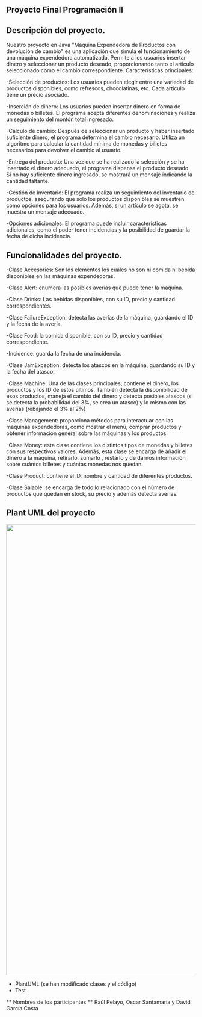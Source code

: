 ## Proyecto Final Programación II

## Descripción del proyecto.

Nuestro proyecto en Java "Máquina Expendedora de Productos con devolución de cambio" es una aplicación que simula el funcionamiento de una máquina expendedora automatizada. Permite a los usuarios insertar dinero y seleccionar un producto deseado, proporcionando tanto el artículo seleccionado como el cambio correspondiente.
Características principales:

-Selección de productos: Los usuarios pueden elegir entre una variedad de productos disponibles, como refrescos, chocolatinas, etc. Cada artículo tiene un precio asociado.

-Inserción de dinero: Los usuarios pueden insertar dinero en forma de monedas o billetes. El programa acepta diferentes denominaciones y realiza un seguimiento del montón total ingresado.

-Cálculo de cambio: Después de seleccionar un producto y haber insertado suficiente dinero, el programa determina el cambio necesario. Utiliza un algoritmo para calcular la cantidad mínima de monedas y billetes necesarios para devolver el cambio al usuario.

-Entrega del producto: Una vez que se ha realizado la selección y se ha insertado el dinero adecuado, el programa dispensa el producto deseado. Si no hay suficiente dinero ingresado, se mostrará un mensaje indicando la cantidad faltante.

-Gestión de inventario: El programa realiza un seguimiento del inventario de productos, asegurando que solo los productos disponibles se muestren como opciones para los usuarios. Además, si un artículo se agota, se muestra un mensaje adecuado.


-Opciones adicionales: El programa puede incluir características adicionales, como el poder tener incidencias y la posibilidad de guardar la fecha de dicha incidencia.


## Funcionalidades del proyecto.

-Clase Accesories: Son los elementos los cuales no son ni comida ni bebida disponibles en las máquinas expendedoras.

-Clase Alert: enumera las posibles averías que puede tener la máquina.

-Clase Drinks: Las bebidas disponibles, con su ID, precio y cantidad correspondientes.

-Clase FailureException: detecta las averías de la máquina, guardando el ID y la fecha de la avería.

-Clase Food: la comida disponible, con su ID, precio y cantidad correspondiente.

-Incidence: guarda la fecha de una incidencia.

-Clase JamException: detecta los atascos en la máquina, guardando su ID y la fecha del atasco.

-Clase Machine: Una de las clases principales; contiene el dinero, los productos y los ID de estos últimos. También detecta la disponibilidad de esos productos, maneja el cambio del dinero y detecta posibles atascos (si se detecta la probabilidad del 3%, se crea un atasco) y lo mismo con las averías (rebajando el 3% al 2%)

-Clase Management: proporciona métodos para interactuar con las máquinas expendedoras, como mostrar el menú, comprar productos y obtener información general sobre las máquinas y los productos.

-Clase Money: esta clase contiene los distintos tipos de monedas y billetes con sus respectivos valores. Además, esta clase se encarga de añadir el dinero a la máquina, retirarlo, sumarlo , restarlo y de darnos información sobre cuántos billetes y cuántas monedas nos quedan.

-Clase Product: contiene el ID, nombre y cantidad de diferentes productos.

-Clase Salable: se encarga de todo lo relacionado con el número de productos que quedan en stock, su precio y además detecta averías.

## Plant UML del proyecto

<picture><img src = "https://plantuml.ctdesarrollo-sdr.org/png/hLTBRzim3BxxLnWzESkZzw08aBKhqA4TEdItOGV5LXAXjXHOSj2WpNyVPKhM8sxIBikXjIb-54cH7-KDoP_9YgPVYMGoVKrI-EKbaJ9z49pkZ4J_nbjIDdIQBaj1rEy_JaugqN0rJHdNuau-R0ra0oTOKNN72_gIjIPIi3TeKKw3SKbhXS1EgQ4ZhPNYFW3P2bOuJ4qhiQMVmu0dytR5HmnCR87QBw58cHqkoQOY6QQeqdzxt98grbW8KLB2_NYN8lEX-mIJ_rYBeicLIV-Oameo_wHgnbSesTGi1r4XcaL9KSGAbqt_K5h1q5ZCV5EZD303AKCJezI33v9zOhoQvpcLecRKLihGISuoV0EWvyuelfrby9QmigdfjvUSRXGJt2QI5GyaNpDElLGLHC7hlSX9UGEFw4Di80kHMDL3IPM6T4VOxV-TL1rKVdPpK0IyTtQ1jSWJdGghVSghMo4AcsJz_8yfXl-qNfASfdSyPmNbyFHwOckVJIulqxc2FHUDWaeYl4WhgjQYaAbO6iKMv1LU2RJm4JGgHcYJBdSCNluts1PocixhckpkcLHNfbLcgD4shuUGf2IGdodkXM6R7R8kPGvapaHpNv5vVATJ1HA3y3b0wneNf4QyuvWsqAaT2oEsRNWvT0M5djiHw0cZRlrnSKkt4AObWEkwWWBB8c7htS-6SCNKBZF5XrjtdiLQ0H4FoHQwrBhbaokmxwQadCbrnW_3gGY7aNUz9dn5ixnab6FuKom-qmWcVMR3WLaqRWaf6UmBZHTb93zcjJNuY84UiNfTYbLarYuPMefMIpXklsAYKdB1UENcJOxXejbPXJx7MT7b0h6Uptg2sUe_R7gTw0hisTQhK3CeKuCstSOiemGw7S_CRByPm-PwCOJd9gPeFmykGjUgCOlwGNOT_10FTqWffpKfx_pH3H7RYJqUlysyGHdASRA5Cat4oS6yQfUwrtVMkxGauRo9m3sB3cd9iHMRPWw5njl4dUPuFBEacYHuuoCBgMgI6-wDxY_zTvXtxZ4777rmdt7tfpCkDVubxmV0zLb6pcbwQvTyytrtoRR5ii5164ZHUYrmgSz4E1oE3uZe2jk3Coj-m35U2OmdYdkFsNKZtfJ4aGy1PxEFw3zEzgS9_pZfdoJ-_qF-nmV0kKFWn20uFGpscepQhxa9NgLqirvykS0ll8bjPdopXtlrDfc42dy1" width = 1200px></picture>







- PlantUML (se han modificado clases y el código)
- Test

** Nombres de los participantes **   Raúl Pelayo, Oscar Santamaría y David García Costa
